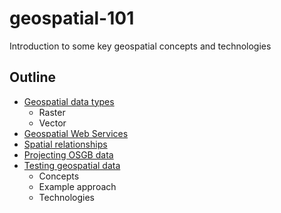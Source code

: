 # geospatial-101
Introduction to some key geospatial concepts and technologies

## Outline
* [Geospatial data types](geospatial-data-types.md)
  * Raster
  * Vector
* [Geospatial Web Services](geospatial-web-services.md)
* [Spatial relationships](spatial-rels.md)
* [Projecting OSGB data](projecting-osgb-data.md)
* [Testing geospatial data](testing-geospatial-data.md)
  * Concepts
  * Example approach
  * Technologies

